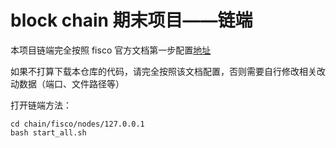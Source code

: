 # block chain 期末项目——链端

本项目链端完全按照 fisco 官方文档第一步配置[地址](https://fisco-bcos-documentation.readthedocs.io/zh_CN/latest/docs/installation.html)     

如果不打算下载本仓库的代码，请完全按照该文档配置，否则需要自行修改相关改动数据（端口、文件路径等）

打开链端方法：
```
cd chain/fisco/nodes/127.0.0.1
bash start_all.sh
```

